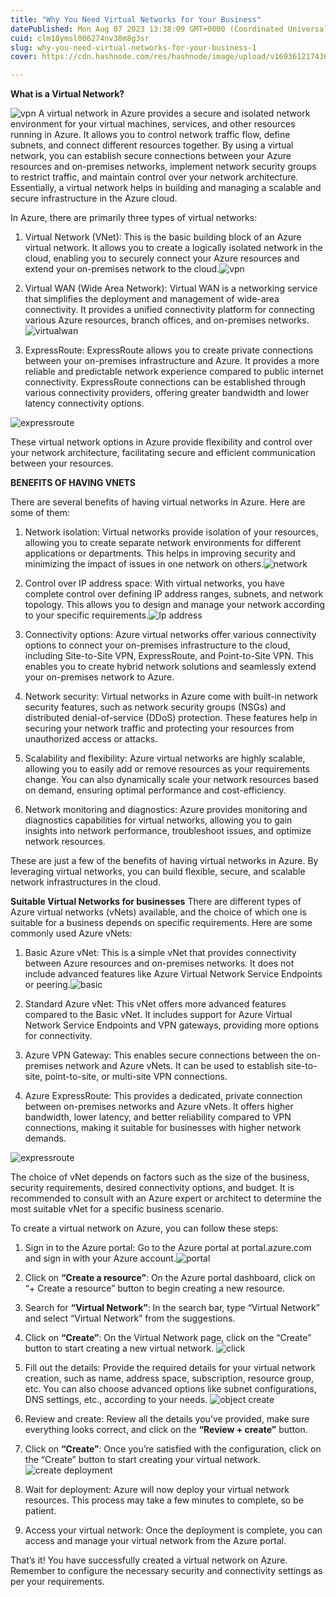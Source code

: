 ```yaml
---
title: "Why You Need Virtual Networks for Your Business"
datePublished: Mon Aug 07 2023 13:38:09 GMT+0000 (Coordinated Universal Time)
cuid: clm18ymsl006274nv38m8g3sr
slug: why-you-need-virtual-networks-for-your-business-1
cover: https://cdn.hashnode.com/res/hashnode/image/upload/v1693612174363/898cbd7b-599e-4f32-afe6-6e82d93841d9.jpeg

---
```


**What is a Virtual Network?**

![vpn](https://cdn.hashnode.com/res/hashnode/image/upload/v1693612156966/92a35d65-6094-487a-9855-9e2128f9f33f.jpeg)
A virtual network in Azure provides a secure and isolated network environment for your virtual machines, services, and other resources running in Azure. It allows you to control network traffic flow, define subnets, and connect different resources together. By using a virtual network, you can establish secure connections between your Azure resources and on-premises networks, implement network security groups to restrict traffic, and maintain control over your network architecture. Essentially, a virtual network helps in building and managing a scalable and secure infrastructure in the Azure cloud.

In Azure, there are primarily three types of virtual networks:

1. Virtual Network (VNet): This is the basic building block of an Azure virtual network. It allows you to create a logically isolated network in the cloud, enabling you to securely connect your Azure resources and extend your on-premises network to the cloud.![vpn](https://cdn.hashnode.com/res/hashnode/image/upload/v1693612158393/60b41dd4-f219-4c1d-8151-bba0d6340d90.jpeg)

2. Virtual WAN (Wide Area Network): Virtual WAN is a networking service that simplifies the deployment and management of wide-area connectivity. It provides a unified connectivity platform for connecting various Azure resources, branch offices, and on-premises networks.![virtualwan](https://cdn.hashnode.com/res/hashnode/image/upload/v1693612159961/8b1c62f1-12d1-4027-ad2e-b207c4594452.png)

3. ExpressRoute: ExpressRoute allows you to create private connections between your on-premises infrastructure and Azure. It provides a more reliable and predictable network experience compared to public internet connectivity. ExpressRoute connections can be established through various connectivity providers, offering greater bandwidth and lower latency connectivity options.

![expressroute](https://cdn.hashnode.com/res/hashnode/image/upload/v1693612161598/3cde4db1-be4d-420c-8846-9e45a32a3aa7.png)

These virtual network options in Azure provide flexibility and control over your network architecture, facilitating secure and efficient communication between your resources.

**BENEFITS OF HAVING VNETS**

There are several benefits of having virtual networks in Azure. Here are some of them:

1. Network isolation: Virtual networks provide isolation of your resources, allowing you to create separate network environments for different applications or departments. This helps in improving security and minimizing the impact of issues in one network on others.![network](https://cdn.hashnode.com/res/hashnode/image/upload/v1693612162873/8d0d16f7-1d3e-4f2e-9054-30c89de88003.jpeg)

2. Control over IP address space: With virtual networks, you have complete control over defining IP address ranges, subnets, and network topology. This allows you to design and manage your network according to your specific requirements.![Ip address](https://cdn.hashnode.com/res/hashnode/image/upload/v1693612164156/83e9fdf0-5911-4aa9-a7dd-f9212c0604b1.jpeg)

3. Connectivity options: Azure virtual networks offer various connectivity options to connect your on-premises infrastructure to the cloud, including Site-to-Site VPN, ExpressRoute, and Point-to-Site VPN. This enables you to create hybrid network solutions and seamlessly extend your on-premises network to Azure.

4. Network security: Virtual networks in Azure come with built-in network security features, such as network security groups (NSGs) and distributed denial-of-service (DDoS) protection. These features help in securing your network traffic and protecting your resources from unauthorized access or attacks.

5. Scalability and flexibility: Azure virtual networks are highly scalable, allowing you to easily add or remove resources as your requirements change. You can also dynamically scale your network resources based on demand, ensuring optimal performance and cost-efficiency.

6. Network monitoring and diagnostics: Azure provides monitoring and diagnostics capabilities for virtual networks, allowing you to gain insights into network performance, troubleshoot issues, and optimize network resources.

These are just a few of the benefits of having virtual networks in Azure. By leveraging virtual networks, you can build flexible, secure, and scalable network infrastructures in the cloud.

**Suitable Virtual Networks for businesses**
There are different types of Azure virtual networks (vNets) available, and the choice of which one is suitable for a business depends on specific requirements. Here are some commonly used Azure vNets:

1. Basic Azure vNet: This is a simple vNet that provides connectivity between Azure resources and on-premises networks. It does not include advanced features like Azure Virtual Network Service Endpoints or peering.![basic](https://cdn.hashnode.com/res/hashnode/image/upload/v1693612165765/66b91699-8de7-43a6-ab7a-0cae777c156a.jpeg)

2. Standard Azure vNet: This vNet offers more advanced features compared to the Basic vNet. It includes support for Azure Virtual Network Service Endpoints and VPN gateways, providing more options for connectivity.

3. Azure VPN Gateway: This enables secure connections between the on-premises network and Azure vNets. It can be used to establish site-to-site, point-to-site, or multi-site VPN connections.

4. Azure ExpressRoute: This provides a dedicated, private connection between on-premises networks and Azure vNets. It offers higher bandwidth, lower latency, and better reliability compared to VPN connections, making it suitable for businesses with higher network demands.

![expressroute](https://cdn.hashnode.com/res/hashnode/image/upload/v1693612166842/0d1f2c61-5ecf-42cf-9704-b59df215bb65.jpeg)

The choice of vNet depends on factors such as the size of the business, security requirements, desired connectivity options, and budget. It is recommended to consult with an Azure expert or architect to determine the most suitable vNet for a specific business scenario.

To create a virtual network on Azure, you can follow these steps:
1.	Sign in to the Azure portal: Go to the Azure portal at portal.azure.com and sign in with your Azure account.![portal](https://cdn.hashnode.com/res/hashnode/image/upload/v1693612168079/8711b398-6a62-4d44-b412-27e7fd24d2cc.png)

2.	Click on **“Create a resource”**: On the Azure portal dashboard, click on “+ Create a resource” button to begin creating a new resource.

3.	Search for **“Virtual Network”**: In the search bar, type “Virtual Network” and select “Virtual Network” from the suggestions.

4.	Click on **“Create”**: On the Virtual Network page, click on the “Create” button to start creating a new virtual network.
![click](https://cdn.hashnode.com/res/hashnode/image/upload/v1693612170021/53c2b0d8-29d8-4f46-8f97-9b03e17e244f.png)

5.	Fill out the details: Provide the required details for your virtual network creation, such as name, address space, subscription, resource group, etc. You can also choose advanced options like subnet configurations, DNS settings, etc., according to your needs.
![object create](https://cdn.hashnode.com/res/hashnode/image/upload/v1693612171439/a340d6ad-e363-444a-b940-1c499baf3d6c.png)

6.	Review and create: Review all the details you’ve provided, make sure everything looks correct, and click on the **“Review + create”** button.

7.	Click on **“Create”**: Once you’re satisfied with the configuration, click on the “Create” button to start creating your virtual network.
![create deployment](https://cdn.hashnode.com/res/hashnode/image/upload/v1693612173138/9871b47d-f63b-405f-b595-e6b02b451700.png)

8.	Wait for deployment: Azure will now deploy your virtual network resources. This process may take a few minutes to complete, so be patient.

9.	Access your virtual network: Once the deployment is complete, you can access and manage your virtual network from the Azure portal.

That’s it! You have successfully created a virtual network on Azure. Remember to configure the necessary security and connectivity settings as per your requirements.